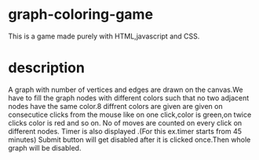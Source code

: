 # graph-coloring-game
This is a game made purely with HTML,javascript and CSS.
# description
A graph with number of vertices and edges are drawn on the canvas.We have to fill the graph nodes with different colors such that no two adjacent nodes have the same color.8 diffrent colors are given are given on consecutice clicks from the mouse like on one click,color is green,on twice clicks color is red and so on.
No of moves are counted on every click on different nodes.
Timer is also displayed .(For this ex.timer starts  from 45 minutes)
Submit button will get disabled after it is clicked once.Then whole graph will be disabled.
